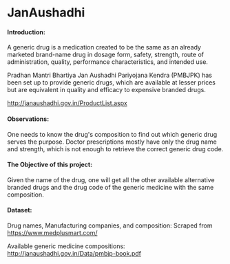 # JanAushadhi

#### Introduction:

A generic drug is a medication created to be the same as an already marketed brand-name drug in dosage form, safety, strength, route of administration, quality, performance characteristics, and intended use.

Pradhan Mantri Bhartiya Jan Aushadhi Pariyojana Kendra (PMBJPK) has been set up to provide generic drugs, which are available at lesser prices but are equivalent in quality and efficacy to expensive branded drugs. 

http://janaushadhi.gov.in/ProductList.aspx 

#### Observations:

One needs to know the drug's composition to find out which generic drug serves the purpose.
Doctor prescriptions mostly have only the drug name and strength, which is not enough to retrieve the correct generic drug code.

#### The Objective of this project:

Given the name of the drug, one will get all the other available alternative branded drugs and the drug code of the generic medicine with the same composition.

#### Dataset:

Drug names, Manufacturing companies, and composition: Scraped from https://www.medplusmart.com/

Available generic medicine compositions:  http://janaushadhi.gov.in/Data/pmbjp-book.pdf
